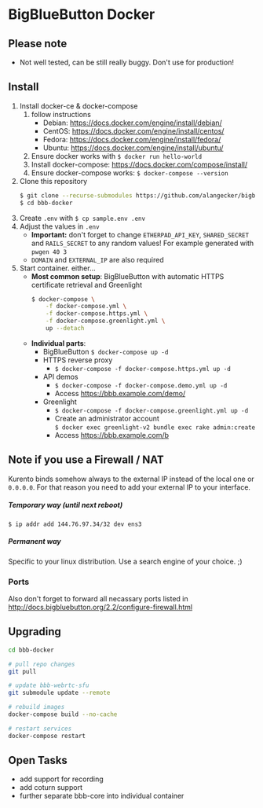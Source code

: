 # BigBlueButton Docker

## Please note
- Not well tested, can be still really buggy. Don't use for production! 

## Install
1. Install docker-ce & docker-compose
    1. follow instructions
        * Debian: https://docs.docker.com/engine/install/debian/
        * CentOS: https://docs.docker.com/engine/install/centos/
        * Fedora: https://docs.docker.com/engine/install/fedora/
        * Ubuntu: https://docs.docker.com/engine/install/ubuntu/
    2. Ensure docker works with `$ docker run hello-world`
    3. Install docker-compose: https://docs.docker.com/compose/install/
    4. Ensure docker-compose works: `$ docker-compose --version`
5. Clone this repository
   ```sh
   $ git clone --recurse-submodules https://github.com/alangecker/bigbluebutton-docker.git bbb-docker
   $ cd bbb-docker
   ```
6. Create `.env` with `$ cp sample.env .env`
7. Adjust the values in `.env`
   - **Important:** don't forget to change `ETHERPAD_API_KEY`, `SHARED_SECRET` and `RAILS_SECRET` to any random values! For example generated with `pwgen 40 3`
   - `DOMAIN` and `EXTERNAL_IP` are also required
8. Start container. either...
    - **Most common setup**: BigBlueButton with automatic HTTPS certificate retrieval and Greenlight
        ```bash
        $ docker-compose \
            -f docker-compose.yml \
            -f docker-compose.https.yml \
            -f docker-compose.greenlight.yml \
            up --detach
        ```
    - **Individual parts**:
        - BigBlueButton `$ docker-compose up -d`
        - HTTPS reverse proxy
            - `$ docker-compose -f docker-compose.https.yml up -d`
        - API demos
            - `$ docker-compose -f docker-compose.demo.yml up -d`
            - Access https://bbb.example.com/demo/
        - Greenlight
            - `$ docker-compose -f docker-compose.greenlight.yml up -d`
            - Create an administrator account \
            `$ docker exec greenlight-v2 bundle exec rake admin:create`
            - Access https://bbb.example.com/b





## Note if you use a Firewall / NAT
Kurento binds somehow always to the external IP instead of the local one or `0.0.0.0`. For that reason you need to add your external IP to your interface.

##### Temporary  way (until next reboot)
```
$ ip addr add 144.76.97.34/32 dev ens3
```

##### Permanent way
Specific to your linux distribution. Use a search engine of your choice. ;)

### Ports
Also don't forget to forward all necassary ports listed in http://docs.bigbluebutton.org/2.2/configure-firewall.html


## Upgrading
```bash
cd bbb-docker

# pull repo changes
git pull 

# update bbb-webrtc-sfu
git submodule update --remote 

# rebuild images
docker-compose build --no-cache

# restart services
docker-compose restart
```

## Open Tasks
- add support for recording
- add coturn support
- further separate bbb-core into individual container


